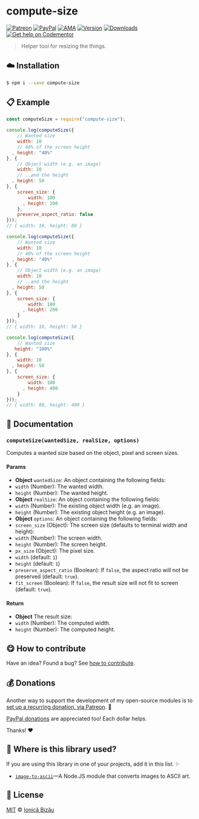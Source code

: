 
# compute-size

 [![Patreon](https://img.shields.io/badge/Support%20me%20on-Patreon-%23e6461a.svg)][patreon] [![PayPal](https://img.shields.io/badge/%24-paypal-f39c12.svg)][paypal-donations] [![AMA](https://img.shields.io/badge/ask%20me-anything-1abc9c.svg)](https://github.com/IonicaBizau/ama) [![Version](https://img.shields.io/npm/v/compute-size.svg)](https://www.npmjs.com/package/compute-size) [![Downloads](https://img.shields.io/npm/dt/compute-size.svg)](https://www.npmjs.com/package/compute-size) [![Get help on Codementor](https://cdn.codementor.io/badges/get_help_github.svg)](https://www.codementor.io/johnnyb?utm_source=github&utm_medium=button&utm_term=johnnyb&utm_campaign=github)

> Helper tool for resizing the things.

## :cloud: Installation

```sh
$ npm i --save compute-size
```


## :clipboard: Example



```js
const computeSize = require("compute-size");

console.log(computeSize({
    // Wanted size
    width: 10
    // 40% of the screen height
  , height: "40%"
}, {
    // Object width (e.g. an image)
    width: 10
    // ..and the height
  , height: 50
}, {
    screen_size: {
        width: 100
      , height: 200
    },
    preserve_aspect_ratio: false
}));
// { width: 10, height: 80 }

console.log(computeSize({
    // Wanted size
    width: 10
    // 40% of the screen height
  , height: "40%"
}, {
    // Object width (e.g. an image)
    width: 10
    // ..and the height
  , height: 50
}, {
    screen_size: {
        width: 100
      , height: 200
    }
}));
// { width: 10, height: 50 }

console.log(computeSize({
    // Wanted size
   height: "100%"
}, {
    width: 10
  , height: 50
}, {
    screen_size: {
        width: 100
      , height: 400
    }
}));
// { width: 80, height: 400 }
```

## :memo: Documentation


### `computeSize(wantedSize, realSize, options)`
Computes a wanted size based on the object, pixel and screen sizes.

#### Params
- **Object** `wantedSize`: An object containing the following fields:
 - `width` (Number): The wanted width.
 - `height` (Number): The wanted height.
- **Object** `realSize`: An object containing the following fields:
 - `width` (Number): The existing object width (e.g. an image).
 - `height` (Number): The existing object height (e.g. an image).
- **Object** `options`: An object containing the following fields:
 - `screen_size` (Object): The screen size (defaults to terminal width and height):
  - `width` (Number): The screen width.
  - `height` (Number): The screen height.
 - `px_size` (Object): The pixel size.
  - `width` (default: `1`)
  - `height` (default: `1`)
 - `preserve_aspect_ratio` (Boolean): If `false`, the aspect ratio will not be preserved (default: `true`).
 - `fit_screen` (Boolean): If `false`, the result size will not fit to screen (default: `true`).

#### Return
- **Object** The result size:
 - `width` (Number): The computed width.
 - `height` (Number): The computed height.



## :yum: How to contribute
Have an idea? Found a bug? See [how to contribute][contributing].


## :moneybag: Donations

Another way to support the development of my open-source modules is
to [set up a recurring donation, via Patreon][patreon]. :rocket:

[PayPal donations][paypal-donations] are appreciated too! Each dollar helps.

Thanks! :heart:

## :dizzy: Where is this library used?
If you are using this library in one of your projects, add it in this list. :sparkles:


 - [`image-to-ascii`](https://github.com/IonicaBizau/image-to-ascii)—A Node.JS module that converts images to ASCII art.

## :scroll: License

[MIT][license] © [Ionică Bizău][website]

[patreon]: https://www.patreon.com/ionicabizau
[paypal-donations]: https://www.paypal.com/cgi-bin/webscr?cmd=_s-xclick&hosted_button_id=RVXDDLKKLQRJW
[donate-now]: http://i.imgur.com/6cMbHOC.png

[license]: http://showalicense.com/?fullname=Ionic%C4%83%20Biz%C4%83u%20%3Cbizauionica%40gmail.com%3E%20(http%3A%2F%2Fionicabizau.net)&year=2016#license-mit
[website]: http://ionicabizau.net
[contributing]: /CONTRIBUTING.md
[docs]: /DOCUMENTATION.md
